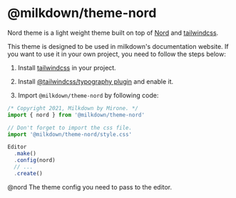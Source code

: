 # @milkdown/theme-nord

Nord theme is a light weight theme built on top of [Nord](https://www.nordtheme.com/) and [tailwindcss](https://tailwindcss.com/).

This theme is designed to be used in milkdown's documentation website.
If you want to use it in your own project, you need to follow the steps below:

1. Install [tailwindcss](https://tailwindcss.com/) in your project.

2. Install [@tailwindcss/typography plugin](https://tailwindcss.com/docs/typography-plugin) and enable it.

3. Import `@milkdown/theme-nord` by following code:

```ts
/* Copyright 2021, Milkdown by Mirone. */
import { nord } from '@milkdown/theme-nord'

// Don't forget to import the css file.
import '@milkdown/theme-nord/style.css'

Editor
  .make()
  .config(nord)
  // ...
  .create()
```

@nord
The theme config you need to pass to the editor.
